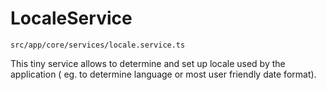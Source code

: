 # LocaleService

````
src/app/core/services/locale.service.ts
````

This tiny service allows to determine and set up locale used by the application (
eg. to determine language or most user friendly date format).

